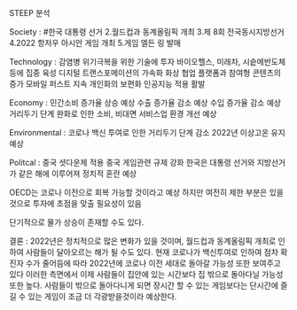 STEEP 분석

Society : 
#한국 대통령 선거
2.월드컵과 동계올림픽 개최
3.제 8회 전국동시지방선거
4.2022 항저우 아시안 게임 개최
5.게임 엘든 링 발매


Technology :
감염병 위기극복을 위한 기술에 투자
바이오헬스, 미래차, 시슽메반도체등에 집중 육성
디지털 트랜스포메이션의 가속화
화상 협업 플랫폼과 참여형 콘텐츠의 증가
모바일 퍼스트 지속
개인화의 보편화
인공지능 적용 활발

Economy :
민간소비 증가율 상승 예상
수출 증가율 감소 예상
수입 증가율 감소 예상
거리두기 단계 완화로 인한 소비, 비대면 서비스업 환경 개선 예상

Environmental :
코로나 백신 투여로 인한 거리두기 단계 감소
2022년 이상고온 유지 예상


Politcal : 
중국 셧다운제 적용
중국 게임관련 규제 강화
한국은 대통령 선거와 지방선거가 같은 해에 이루어져 정치적 혼란 예상

OECD는 코로나 이전으로 회복 가능할 것이라고 예상
하지만 여전히 제한 부분은 있을것으로 투자에 초점을
맞출 필요성이 있음

단기적으로 물가 상승이 존재할 수도 있다.

결론 : 2022년은 정치적으로 많은 변화가 있을 것이며, 월드컵과 동계올림픽
개최로 인하여 사람들이 달아오르는 해가 될 수도 있다.
현재 코로나가 백신투여로 인하여 점차 확진자 수가 줄어듬에 따라 2022년에
코로나 이전 세대로 돌아갈 가능성 또한 보여주고 있다
이러한 측면에서 이제 사람들이 집안에 있는 시간보다 집 밖으로 돌아다닐 가능성 또한 
높다.
사람들이 밖으로 돌아다니게 되면 장시간 할 수 있는 게임보다는 단시간에 즐길 수 있는
게임이 조금 더 각광받을것이라 예상한다.
